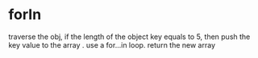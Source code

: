 # forIn
traverse the obj, if the length of the object key equals to 5, then push the key value to the array . use a for...in loop. return the new array
